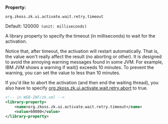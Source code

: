 **Property:**

`org.zkoss.zk.ui.activate.wait.retry.timeout`

Default: 120000` (unit: milliseconds)`

A library property to specify the timeout (in milliseconds) to wait for
the activation.

Notice that, after timeout, the activation will restart automatically.
That is, the value won't really affect the result (no aborting or
other). It is designed to avoid the annoying warning messages found in
some JVM. For example, IBM JVM shows a warning if wait() exceeds 10
minutes. To prevent the warning, you can set the value to less than 10
minutes.

If you'd like to abort the activation (and then end the waiting thread),
you also have to specify [ org.zkoss.zk.ui.activate.wait.retry.abort]({{site.baseUrl}}/zk_config_ref/The_Library_Properties/org.zkoss.zk.ui.activate.wait.retry.abort)
to true.

```xml
<!-- in WEB-INF/zk.xml -->
<library-property>
    <name>org.zkoss.zk.ui.activate.wait.retry.timeout</name>
    <value>60000</value>
</library-property>
```
